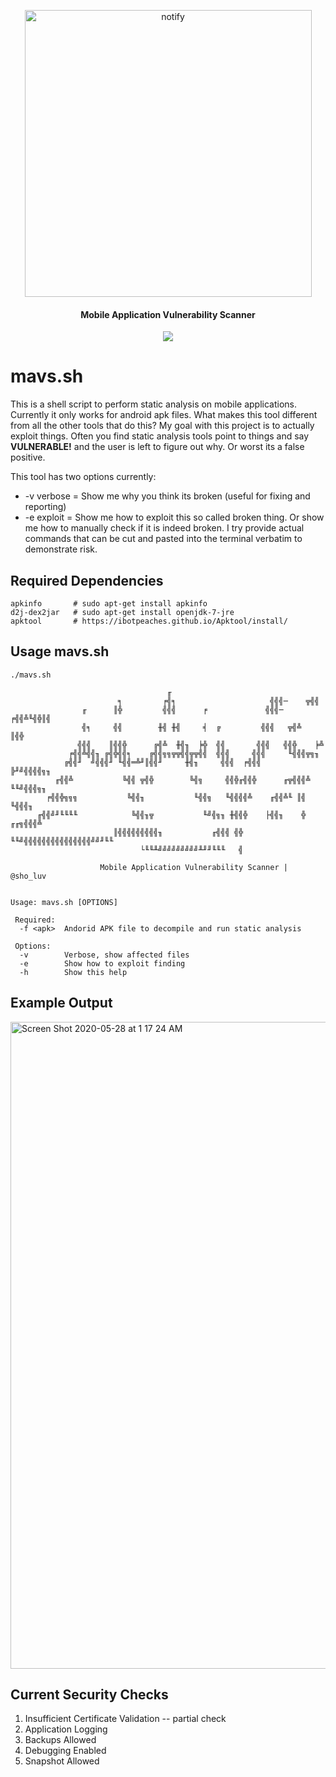 <p align="center">
<img width="459" alt="notify" src="https://user-images.githubusercontent.com/1679089/83109222-deee5300-a075-11ea-890e-5588f347ce8d.png">

<h4 align="center">Mobile Application Vulnerability Scanner</h4>
<p align="center">
  <a href="https://twitter.com/sho_luv">
  <img src="https://img.shields.io/badge/Twitter-%40sho_luv-blue.svg">
  </a>
</p>


# mavs.sh

This is a shell script to perform static analysis on mobile applications. Currently it only works for android apk files.
What makes this tool different from all the other tools that do this? My goal with this project is to actually exploit things.
Often you find static analysis tools point to things and say **VULNERABLE!** and the user is left to figure out why. Or worst its a 
false positive. 

This tool has two options currently:
  - -v verbose = Show me why you think its broken (useful for fixing and reporting)
  - -e exploit = Show me how to exploit this so called broken thing. Or show me how to manually check if it is indeed broken. I try
  provide actual commands that can be cut and pasted into the terminal verbatim to demonstrate risk.

## Required Dependencies
```
apkinfo       # sudo apt-get install apkinfo
d2j-dex2jar   # sudo apt-get install openjdk-7-jre
apktool       # https://ibotpeaches.github.io/Apktool/install/
```

## Usage mavs.sh
```
./mavs.sh 

                                   ╓
                        ╕         ╒╣╕                     ╣╣╣─    ╦╣╣
                ╓      ║╬         ╣╣╣      ╒             ╣╣╣─  ╒╣╣╩╙╣╬║╣
                ╣╕     ╣╣        ╫╣ ╫╣     ╡  ╔         ╣╣╣   ╦╣╩   ║╣╬
               ╣╣╣    ║╣╣╬      ╔╣╩  ╫╣╖  ╞╬  ╣╣       ╣╣╣   ╣╣╬    ╞╩
             ╒╣╣╩╣╣╖ ╔╣╬╣╣╕    ╔╣╣╗╗╦╦╣╣╦╦╣╣  ╣╣╣     ╣╣╣     ╙╣╣╣╦╗╖
            ╔╣╣╜  ╝╣╣╣╜ ╙╣╣═╩╜║╣╣╜     ╫╣╖     ╣╣╣  ╒╣╣╣          ╠╜╝╣╣╣╣╗╖
          ╓╣╣╩           ╚╣╣ ╦╣╬        ╚╣╗     ╣╣╬╓╣╣╬      ╓╦╣╣╣╩      ╙╙╝╣╣╣╗╖
        ╒╣╣╬╗╗╗           ╚╣╣╖           ╙╣╣╗   ╙╣╣╣╣╩    ╓╣╣╩╙ ║╣             ╙╣╣╣╖
      ╓╣╣╝╜╙╙╙╙            ╚╣╣╖╦           ╙╝╣╗╖ ╫╣╣╬    ├╣╣╖    ╬           ╓╓╗╣╣╣╩
                       ║╣╣╣╣╣╣╣╣╣╖           ╓╣╣╣ ╣╬      ╙╙╝╣╣╣╣╣╣╣╣╣╣╣╣╣╣╣╝╝╜╙╙
                             └╙╙╨╝╝╝╝╝╝╝╝╝╨╜╜╙╙╙   ╣

		            Mobile Application Vulnerability Scanner | @sho_luv
 

Usage: mavs.sh [OPTIONS]

 Required:
  -f <apk>	Andorid APK file to decompile and run static analysis
 
 Options:
  -v 		Verbose, show affected files
  -e 		Show how to exploit finding
  -h 		Show this help

```
## Example Output
<img width="1035" alt="Screen Shot 2020-05-28 at 1 17 24 AM" src="https://user-images.githubusercontent.com/1679089/83118103-c46ea680-a082-11ea-9a0c-0d2d35617f20.png">

## Current Security Checks

1. Insufficient Certificate Validation -- partial check
2. Application Logging
3. Backups Allowed
4. Debugging Enabled
5. Snapshot Allowed

